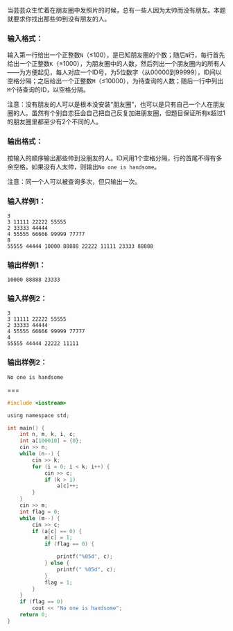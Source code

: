 当芸芸众生忙着在朋友圈中发照片的时候，总有一些人因为太帅而没有朋友。本题就要求你找出那些帅到没有朋友的人。

### 输入格式：

输入第一行给出一个正整数`N`（≤100），是已知朋友圈的个数；随后`N`行，每行首先给出一个正整数`K`（≤1000），为朋友圈中的人数，然后列出一个朋友圈内的所有人——为方便起见，每人对应一个ID号，为5位数字（从00000到99999），ID间以空格分隔；之后给出一个正整数`M`（≤10000），为待查询的人数；随后一行中列出`M`个待查询的ID，以空格分隔。

注意：没有朋友的人可以是根本没安装“朋友圈”，也可以是只有自己一个人在朋友圈的人。虽然有个别自恋狂会自己把自己反复加进朋友圈，但题目保证所有`K`超过1的朋友圈里都至少有2个不同的人。

### 输出格式：

按输入的顺序输出那些帅到没朋友的人。ID间用1个空格分隔，行的首尾不得有多余空格。如果没有人太帅，则输出`No one is handsome`。

注意：同一个人可以被查询多次，但只输出一次。

### 输入样例1：

```in
3
3 11111 22222 55555
2 33333 44444
4 55555 66666 99999 77777
8
55555 44444 10000 88888 22222 11111 23333 88888
```

### 输出样例1：

```out
10000 88888 23333
```

### 输入样例2：

```
3
3 11111 22222 55555
2 33333 44444
4 55555 66666 99999 77777
4
55555 44444 22222 11111
```

### 输出样例2：

```
No one is handsome
```

===

```C
#include <iostream>

using namespace std;

int main() {
    int n, m, k, i, c;
    int a[100010] = {0};
    cin >> n;
    while (n--) {
        cin >> k;
        for (i = 0; i < k; i++) {
            cin >> c;
            if (k > 1)
                a[c]++;
        }
    }
    cin >> m;
    int flag = 0;
    while (m--) {
        cin >> c;
        if (a[c] == 0) {
            a[c] = 1;
            if (flag == 0) {

                printf("%05d", c);
            } else {
                printf(" %05d", c);
            }
            flag = 1;
        }
    }
    if (flag == 0)
        cout << "No one is handsome";
    return 0;
}
```